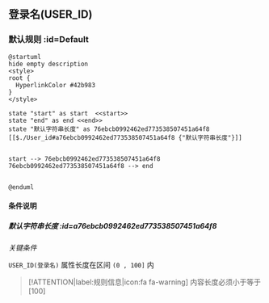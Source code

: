 ## 登录名(USER_ID) <!-- {docsify-ignore-all} -->

   

### 默认规则 :id=Default

```plantuml
@startuml
hide empty description
<style>
root {
  HyperlinkColor #42b983
}
</style>

state "start" as start  <<start>>
state "end" as end <<end>>
state "默认字符串长度" as 76ebcb0992462ed773538507451a64f8 [[$./User_id#a76ebcb0992462ed773538507451a64f8 {"默认字符串长度"}]]


start --> 76ebcb0992462ed773538507451a64f8 
76ebcb0992462ed773538507451a64f8 --> end 


@enduml
```

#### 条件说明

##### 默认字符串长度 :id=a76ebcb0992462ed773538507451a64f8


*关键条件*


`USER_ID(登录名)` 属性长度在区间 `(0 , 100]` 内

> [!ATTENTION|label:规则信息|icon:fa fa-warning]
> 内容长度必须小于等于[100]







